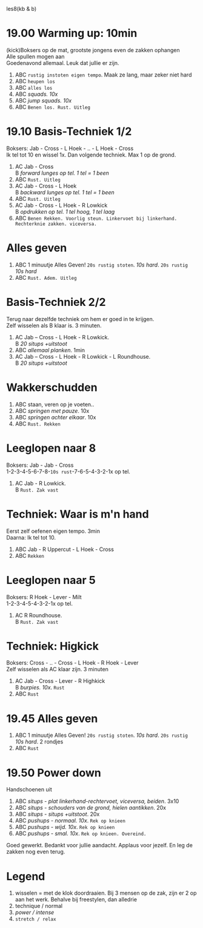 les8(kb & b)

# 19.00 Warming up: 10min

(kick)Boksers op de mat, grootste jongens even de zakken ophangen  
Alle spullen mogen aan  
Goedenavond allemaal. Leuk dat jullie er zijn.  

 1. ABC `rustig instoten eigen tempo`. Maak ze lang, maar zeker niet hard
 1. ABC `heupen los`
 1. ABC `alles los`
 1. ABC *squads. 10x*
 1. ABC *jump squads. 10x*
 1. ABC `Benen los. Rust. Uitleg`

# 19.10 Basis-Techniek 1/2

Boksers: Jab - Cross - L Hoek - .. - L Hoek - Cross  
Ik tel tot 10 en wissel 1x. Dan volgende techniek. Max 1 op de grond.  

 1. AC  Jab - Cross  
    B   *forward lunges op tel. 1 tel = 1 been*
 1. ABC `Rust. Uitleg`
 1. AC  Jab - Cross - L Hoek  
    B   *backward lunges op tel. 1 tel = 1 been*
 1. ABC `Rust. Uitleg`
 1. AC  Jab - Cross - L Hoek - R Lowkick  
    B   *opdrukken op tel. 1 tel hoog, 1 tel laag*
 1. ABC `Benen Rekken. Voorlig steun. Linkervoet bij linkerhand. Rechterknie zakken. viceversa.`

# Alles geven

 1. ABC 1 minuutje Alles Geven! `20s rustig stoten`. *10s hard*. `20s rustig` *10s hard*
 1. ABC `Rust. Adem. Uitleg`

# Basis-Techniek 2/2

Terug naar dezelfde techniek om hem er goed in te krijgen.  
Zelf wisselen als B klaar is. 3 minuten.  

 1. AC  Jab – Cross - L Hoek - R Lowkick.  
    B   *20 situps +uitstoot*
 1. ABC *allemaal planken*. 1min
 1. AC  Jab – Cross - L Hoek - R Lowkick - L Roundhouse.  
    B   *20 situps +uitstoot*

# Wakkerschudden

 1. ABC staan, veren op je voeten..
 1. ABC *springen met pauze*. 10x
 1. ABC *springen achter elkaar*. 10x
 1. ABC `Rust. Rekken`

# Leeglopen naar 8

Boksers: Jab - Jab - Cross  
1-2-3-4-5-6-7-8-`10s rust`-7-6-5-4-3-2-1x op tel.  

 1. AC  Jab - R Lowkick.  
    B   `Rust. Zak vast`

# Techniek: Waar is m'n hand

Eerst zelf oefenen eigen tempo. 3min  
Daarna: Ik tel tot 10.  

 1. ABC Jab - R Uppercut - L Hoek - Cross
 1. ABC `Rekken`

# Leeglopen naar 5

Boksers: R Hoek - Lever - Milt  
1-2-3-4-5-4-3-2-1x op tel.  

 1. AC  R Roundhouse.  
    B   `Rust. Zak vast`

# Techniek: Higkick

Boksers: Cross - .. - Cross - L Hoek - R Hoek - Lever  
Zelf wisselen als AC klaar zijn. 3 minuten  

 1. AC  Jab - Cross - Lever - R Highkick  
    B   *burpies. 10x*. `Rust`
 1. ABC `Rust`

# 19.45 Alles geven

 1. ABC 1 minuutje Alles Geven! `20s rustig stoten`. *10s hard*. `20s rustig` *10s hard*. 2 rondjes
 1. ABC `Rust`

# 19.50 Power down

Handschoenen uit

 1. ABC *situps - plat linkerhand-rechtervoet, viceversa, beiden*. 3x10
 1. ABC *situps - schouders van de grond, hielen aantikken*. 20x
 1. ABC *situps - situps +uitstoot*. 20x
 1. ABC *pushups - normaal. 10x*. `Rek op knieen`
 1. ABC *pushups - wijd. 10x*. `Rek op knieen`
 1. ABC *pushups - smal. 10x*. `Rek op knieen. Overeind.`

Goed gewerkt. Bedankt voor jullie aandacht. Applaus voor jezelf. En leg de zakken nog even terug.

# Legend

 1. wisselen = met de klok doordraaien. Bij 3 mensen op de zak, zijn er 2 op aan het werk. Behalve bij freestylen, dan alledrie
 1. technique / normal
 1. *power / intense*
 1. `stretch / relax`



